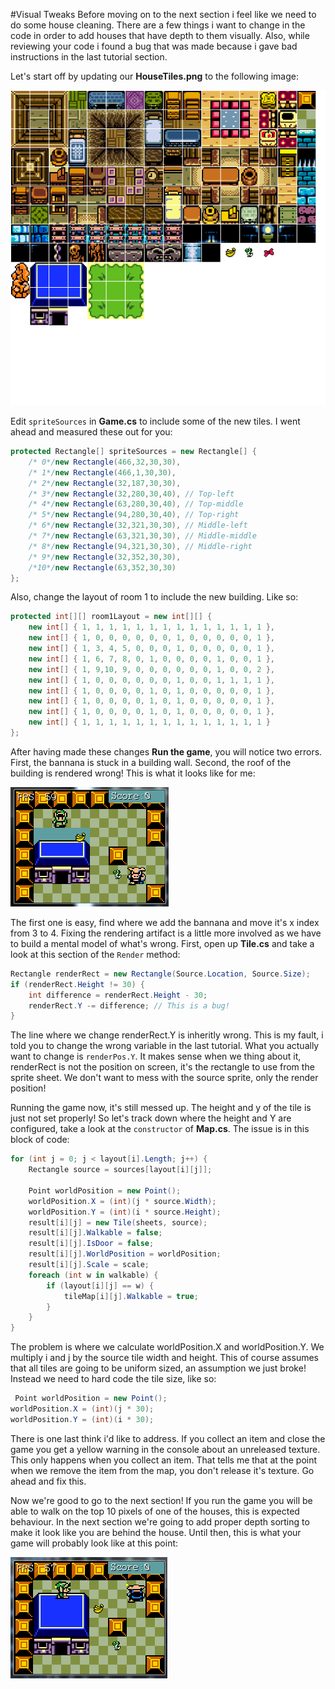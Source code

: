 #Visual Tweaks
Before moving on to the next section i feel like we need to do some house cleaning. There are a few things i want to change in the code in order to add houses that have depth to them visually. Also, while reviewing your code i found a bug that was made because i gave bad instructions in the last tutorial section.

Let's start off by updating our **HouseTiles.png** to the following image:

![MORE_TILES](Images/HouseTiles_Expanded.png)

Edit ```spriteSources``` in **Game.cs** to include some of the new tiles. I went ahead and measured these out for you:

```cs
protected Rectangle[] spriteSources = new Rectangle[] {
    /* 0*/new Rectangle(466,32,30,30),
    /* 1*/new Rectangle(466,1,30,30),
    /* 2*/new Rectangle(32,187,30,30),
    /* 3*/new Rectangle(32,280,30,40), // Top-left
    /* 4*/new Rectangle(63,280,30,40), // Top-middle
    /* 5*/new Rectangle(94,280,30,40), // Top-right
    /* 6*/new Rectangle(32,321,30,30), // Middle-left
    /* 7*/new Rectangle(63,321,30,30), // Middle-middle
    /* 8*/new Rectangle(94,321,30,30), // Middle-right
    /* 9*/new Rectangle(32,352,30,30),
    /*10*/new Rectangle(63,352,30,30)
};
```

Also, change the layout of room 1 to include the new building. Like so:

```cs
protected int[][] room1Layout = new int[][] {
    new int[] { 1, 1, 1, 1, 1, 1, 1, 1, 1, 1, 1, 1, 1, 1 },
    new int[] { 1, 0, 0, 0, 0, 0, 0, 1, 0, 0, 0, 0, 0, 1 },
    new int[] { 1, 3, 4, 5, 0, 0, 0, 1, 0, 0, 0, 0, 0, 1 },
    new int[] { 1, 6, 7, 8, 0, 1, 0, 0, 0, 0, 1, 0, 0, 1 },
    new int[] { 1, 9,10, 9, 0, 0, 0, 0, 0, 0, 1, 0, 0, 2 },
    new int[] { 1, 0, 0, 0, 0, 0, 0, 1, 0, 0, 1, 1, 1, 1 },
    new int[] { 1, 0, 0, 0, 0, 1, 0, 1, 0, 0, 0, 0, 0, 1 },
    new int[] { 1, 0, 0, 0, 0, 1, 0, 1, 0, 0, 0, 0, 0, 1 },
    new int[] { 1, 0, 0, 0, 0, 1, 0, 1, 0, 0, 0, 0, 0, 1 },
    new int[] { 1, 1, 1, 1, 1, 1, 1, 1, 1, 1, 1, 1, 1, 1 }
};
```

After having made these changes **Run the game**, you will notice two errors. First, the bannana is stuck in a building wall. Second, the roof of the building is rendered wrong! This is what it looks like for me:

![BANANA](Images/building_banana.PNG)

The first one is easy, find where we add the bannana and move it's x index from 3 to 4. Fixing the rendering artifact is a little more involved as we have to build a mental model of what's wrong. First, open up **Tile.cs** and take a look at this section of the ```Render``` method:

```cs
Rectangle renderRect = new Rectangle(Source.Location, Source.Size);
if (renderRect.Height != 30) {
    int difference = renderRect.Height - 30;
    renderRect.Y -= difference; // This is a bug!
}
```

The line where we change renderRect.Y is inheritly wrong. This is my fault, i told you to change the wrong variable in the last tutorial. What you actually want to change is ```renderPos.Y```. It makes sense when we thing about it, renderRect is not the position on screen, it's the rectangle to use from the sprite sheet. We don't want to mess with the source sprite, only the render position!

Running the game now, it's still messed up. The height and y of the tile is just not set properly! So let's track down where the height and Y are configured, take a look at the ```constructor``` of **Map.cs**. The issue is in this block of code:

```cs
for (int j = 0; j < layout[i].Length; j++) {
    Rectangle source = sources[layout[i][j]];

    Point worldPosition = new Point();
    worldPosition.X = (int)(j * source.Width);
    worldPosition.Y = (int)(i * source.Height);
    result[i][j] = new Tile(sheets, source);
    result[i][j].Walkable = false;
    result[i][j].IsDoor = false;
    result[i][j].WorldPosition = worldPosition;
    result[i][j].Scale = scale;
    foreach (int w in walkable) {
        if (layout[i][j] == w) {
            tileMap[i][j].Walkable = true;
        }
    }
}
```

The problem is where we calculate worldPosition.X and worldPosition.Y. We multiply i and j by the source tile width and height. This of course assumes that all tiles are going to be uniform sized, an assumption we just broke! Instead we need to hard code the tile size, like so:

```cs
 Point worldPosition = new Point();
worldPosition.X = (int)(j * 30);
worldPosition.Y = (int)(i * 30);
```

There is one last think i'd like to address. If you collect an item and close the game you get a yellow warning in the console about an unreleased texture. This only happens when you collect an item. That tells me that at the point when we remove the item from the map, you don't release it's texture. Go ahead and fix this.

Now we're good to go to the next section! If you run the game you will be able to walk on the top 10 pixels of one of the houses, this is expected behaviour. In the next section we're going to add proper depth sorting to make it look like you are behind the house. Until then, this is what your game will probably look like at this point:

![FIDDLER](Images/fiddler_on_the_roof.PNG)